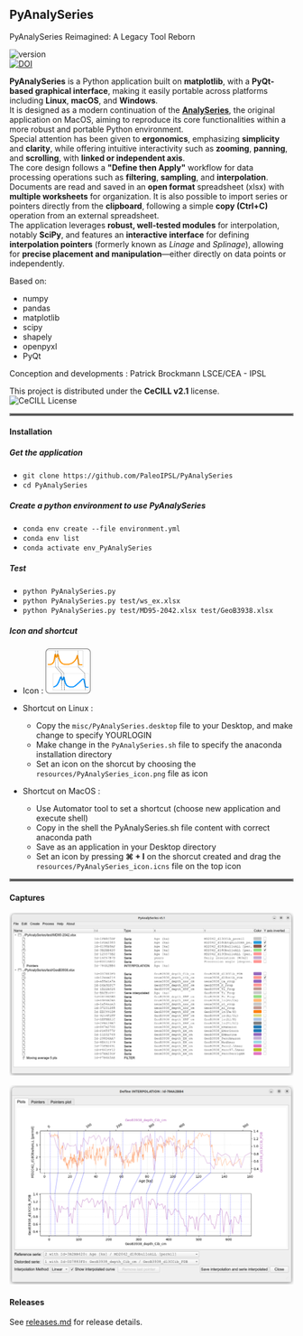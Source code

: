## PyAnalySeries

PyAnalySeries Reimagined: A Legacy Tool Reborn

![version](https://img.shields.io/github/v/tag/PBrockmann/PyAnalySeries)  
[![DOI](https://zenodo.org/badge/DOI/10.5281/zenodo.15238092.svg)](https://doi.org/10.5281/zenodo.15238092)

**PyAnalySeries** is a Python application built on **matplotlib**, with a **PyQt-based graphical interface**, making it easily portable across platforms including **Linux**, **macOS**, and **Windows**.  
It is designed as a modern continuation of the <a href="https://github.com/PaleoIPSL/AnalySeries" target="_blank">**AnalySeries**</a>, the original application on MacOS, aiming to reproduce its core functionalities within a more robust and portable Python environment.  
Special attention has been given to **ergonomics**, emphasizing **simplicity** and **clarity**, while offering intuitive interactivity such as **zooming**, **panning**, and **scrolling**, with **linked or independent axis**.  
The core design follows a **"Define then Apply"** workflow for data processing operations such as **filtering**, **sampling**, and **interpolation**.  
Documents are read and saved in an **open format** spreadsheet (xlsx) with **multiple worksheets** for organization. It is also possible to import series or pointers directly from the **clipboard**, following a simple **copy (Ctrl+C)** operation from an external spreadsheet.  
The application leverages **robust, well-tested modules** for interpolation, notably **SciPy**, and features an **interactive interface** for defining **interpolation pointers** (formerly known as *Linage* and *Splinage*), allowing for **precise placement and manipulation**—either directly on data points or independently.  

Based on:
 * numpy
 * pandas
 * matplotlib
 * scipy
 * shapely
 * openpyxl
 * PyQt

Conception and developments : Patrick Brockmann LSCE/CEA - IPSL

This project is distributed under the **CeCILL v2.1** license.  
![CeCILL License](https://img.shields.io/badge/license-CeCILL-blue)

<hr style="border:2px solid gray">

#### Installation

##### Get the application

 * `git clone https://github.com/PaleoIPSL/PyAnalySeries`
 * `cd PyAnalySeries`

##### Create a python environment to use PyAnalySeries 

 * `conda env create --file environment.yml`
 * `conda env list`
 * `conda activate env_PyAnalySeries`

##### Test

 * `python PyAnalySeries.py`
 * `python PyAnalySeries.py test/ws_ex.xlsx`
 * `python PyAnalySeries.py test/MD95-2042.xlsx test/GeoB3938.xlsx`

##### Icon and shortcut 

 * Icon : <img src="resources/PyAnalySeries_icon.png" alt="shortcut icon" width="80" />
 * Shortcut on Linux :
 	* Copy the `misc/PyAnalySeries.desktop` file to your Desktop, and make change to specify YOURLOGIN
 	* Make change in the `PyAnalySeries.sh` file to specify the anaconda installation directory
	* Set an icon on the shorcut by choosing the `resources/PyAnalySeries_icon.png` file as icon

 * Shortcut on MacOS :
 	* Use Automator tool to set a shortcut (choose new application and execute shell)
	* Copy in the shell the PyAnalySeries.sh file content with correct anaconda path
	* Save as an application in your Desktop directory
	* Set an icon by pressing **⌘ + I** on the shorcut created and drag the `resources/PyAnalySeries_icon.icns` file on the top icon 

<hr style="border:2px solid gray">

#### Captures

![ScreenShot1](misc/capture_01.png) 


![ScreenShot2](misc/capture_02.png) 

#### Releases

See [releases.md](./releases.md) for release details.
